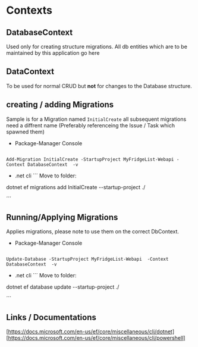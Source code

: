 ﻿# Contexts

## DatabaseContext 
Used only for creating structure migrations. All db entities which are to be maintained by this application go here

## DataContext
To be used for normal CRUD but **not** for changes to the Database structure.

## creating / adding Migrations
Sample is for a Migration named `InitialCreate` all subsequent migrations need a diffrent name (Preferably referenceing the Issue / Task which spawned them)

- Package-Manager Console
```

Add-Migration InitialCreate -StartupProject MyFridgeList-Webapi -Context DatabaseContext  -v

```
- .net cli
´´´
Move to folder:
<ProjectRoot>

dotnet ef migrations add InitialCreate --startup-project ./

´´´


## Running/Applying Migrations
Applies migrations, please note to use them on the correct DbContext.

- Package-Manager Console
```

Update-Database -StartupProject MyFridgeList-Webapi  -Context DatabaseContext  -v

```
- .net cli
´´´
Move to folder:
<ProjectRoot>

dotnet ef database update --startup-project ./

´´´

## Links / Documentations
[https://docs.microsoft.com/en-us/ef/core/miscellaneous/cli/dotnet]
[https://docs.microsoft.com/en-us/ef/core/miscellaneous/cli/powershell]